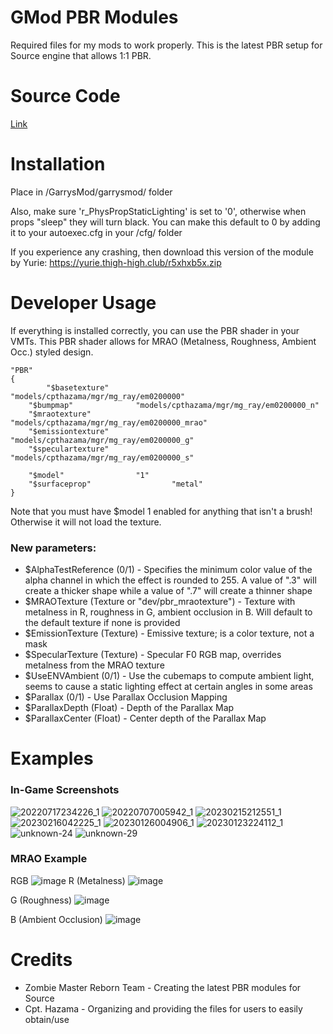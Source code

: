 # GMod PBR Modules
Required files for my mods to work properly. This is the latest PBR setup for Source engine that allows 1:1 PBR.

# Source Code
[Link](https://github.com/zm-reborn/zmr-game/blob/9e96e4acc563f53516d339854a2e09f5427224ff/mp/src/materialsystem/stdshaders/pbr_dx9.cpp)

# Installation
Place in /GarrysMod/garrysmod/ folder

Also, make sure 'r_PhysPropStaticLighting' is set to '0', otherwise when props "sleep" they will turn black. You can make this default to 0 by adding it to your autoexec.cfg in your /cfg/ folder

If you experience any crashing, then download this version of the module by Yurie:
https://yurie.thigh-high.club/r5xhxb5x.zip

# Developer Usage
If everything is installed correctly, you can use the PBR shader in your VMTs. This PBR shader allows for MRAO (Metalness, Roughness, Ambient Occ.) styled design.

```vmt
"PBR"
{
    	"$basetexture"              		"models/cpthazama/mgr/mg_ray/em0200000"
	"$bumpmap"				"models/cpthazama/mgr/mg_ray/em0200000_n"
	"$mraotexture"				"models/cpthazama/mgr/mg_ray/em0200000_mrao"
	"$emissiontexture"			"models/cpthazama/mgr/mg_ray/em0200000_g"
	"$speculartexture"			"models/cpthazama/mgr/mg_ray/em0200000_s"

	"$model"				"1"
	"$surfaceprop"      			"metal"
}
```

Note that you must have $model 1 enabled for anything that isn't a brush! Otherwise it will not load the texture.

### New parameters:
- $AlphaTestReference (0/1) - Specifies the minimum color value of the alpha channel in which the effect is rounded to 255. A value of ".3" will create a thicker shape while a value of ".7" will create a thinner shape
- $MRAOTexture (Texture or "dev/pbr_mraotexture") - Texture with metalness in R, roughness in G, ambient occlusion in B. Will default to the default texture if none is provided
- $EmissionTexture (Texture) - Emissive texture; is a color texture, not a mask
- $SpecularTexture (Texture) - Specular F0 RGB map, overrides metalness from the MRAO texture
- $UseENVAmbient (0/1) - Use the cubemaps to compute ambient light, seems to cause a static lighting effect at certain angles in some areas
- $Parallax (0/1) - Use Parallax Occlusion Mapping
- $ParallaxDepth (Float) - Depth of the Parallax Map
- $ParallaxCenter (Float) - Center depth of the Parallax Map

# Examples
### In-Game Screenshots
![20220717234226_1](https://user-images.githubusercontent.com/7193583/179635340-67cbf1f0-944f-4644-b2a7-a917ea9191f8.jpg)
![20220707005942_1](https://user-images.githubusercontent.com/7193583/179635358-f350e345-24f9-41bc-8804-0446d2f941fb.jpg)
![20230215212551_1](https://user-images.githubusercontent.com/7193583/220002427-8a6207e9-44cf-42ed-8bbe-98625e2c3d24.jpg)
![20230216042225_1](https://user-images.githubusercontent.com/7193583/220002381-3cc444a0-55b7-4afa-8b3e-8765e64452c7.jpg)
![20230126004906_1](https://user-images.githubusercontent.com/7193583/220002476-f7705fce-cacb-4932-a2a8-bc12acbd1de9.jpg)
![20230123224112_1](https://user-images.githubusercontent.com/7193583/220002524-5da4d4b6-ac51-481a-80df-0c30f7fd6d39.jpg)
![unknown-24](https://user-images.githubusercontent.com/7193583/169636307-03911f50-00a9-44c5-927f-b283e8ab64e7.png)
![unknown-29](https://user-images.githubusercontent.com/7193583/169636315-b942e7df-95e3-4e3f-8f3a-757bbf19b2dd.png)

### MRAO Example
RGB
![image](https://user-images.githubusercontent.com/7193583/169679824-d902b8cd-7fe8-46d2-b6c6-abed88cb42f8.png)
R (Metalness)
![image](https://user-images.githubusercontent.com/7193583/169679847-607c5ed5-8eed-4781-88ab-2caf72ed728b.png)

G (Roughness)
![image](https://user-images.githubusercontent.com/7193583/169679849-9980c8a5-c892-41a7-b6db-72a94540986e.png)

B (Ambient Occlusion)
![image](https://user-images.githubusercontent.com/7193583/169679853-01c01c2f-463e-492a-b653-3d3117ef2771.png)

# Credits
- Zombie Master Reborn Team - Creating the latest PBR modules for Source
- Cpt. Hazama - Organizing and providing the files for users to easily obtain/use
